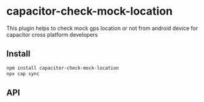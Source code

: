 # capacitor-check-mock-location

This plugin helps to check mock gps location or not from android device for capacitor cross platform developers

## Install

```bash
npm install capacitor-check-mock-location
npx cap sync
```

## API

<docgen-index></docgen-index>

<docgen-api>
<!-- run docgen to generate docs from the source -->
<!-- More info: https://github.com/ionic-team/capacitor-docgen -->
</docgen-api>

